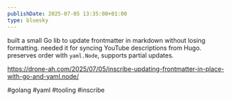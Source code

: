 ```yaml
---
publishDate: 2025-07-05 13:35:00+01:00
type: bluesky
---
```


built a small Go lib to update frontmatter in markdown without losing formatting. needed it for syncing YouTube descriptions from Hugo. preserves order with `yaml.Node`, supports partial updates.

https://drone-ah.com/2025/07/05/inscribe-updating-frontmatter-in-place-with-go-and-yaml.node/

#golang #yaml #tooling #inscribe


